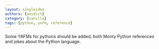 ```yaml
---
layout: singleidea
authors: [aosdict]
category: [vanilla]
tags: [python, yafm, reference]
---
```

Some YAFMs for pythons should be added, both Monty Python references and jokes about the Python language.
